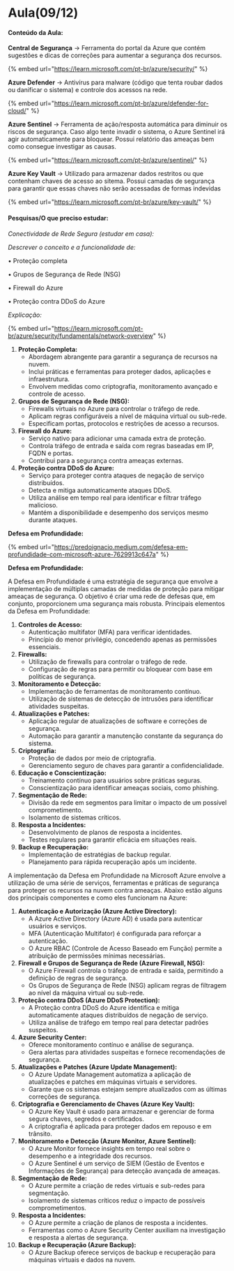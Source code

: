 # Aula(09/12)

#### Conteúdo da Aula:



**Central de Segurança** -> Ferramenta do portal da Azure que contém sugestões e dicas de correções para aumentar a segurança dos recursos.

{% embed url="https://learn.microsoft.com/pt-br/azure/security/" %}

**Azure Defender** ->  Antivírus para malware (código que tenta roubar dados ou danificar o sistema) e controle dos acessos  na rede.

{% embed url="https://learn.microsoft.com/pt-br/azure/defender-for-cloud/" %}

**Azure Sentinel** -> Ferramenta de ação/resposta automática para diminuir os riscos de segurança. Caso algo tente invadir o sistema, o Azure Sentinel irá agir automaticamente para bloquear.         Possui relatório das ameaças bem como consegue investigar as causas.

{% embed url="https://learn.microsoft.com/pt-br/azure/sentinel/" %}

**Azure Key Vault** -> Utilizado para armazenar dados restritos ou que contenham chaves de acesso ao sitema.                                                                                                                                                                                Possui camadas de segurança para garantir que essas chaves não serão acessadas de formas indevidas

{% embed url="https://learn.microsoft.com/pt-br/azure/key-vault/" %}

####

#### Pesquisas/O que preciso estudar:

_Conectividade de Rede Segura (estudar em casa):_

_Descrever o conceito e a funcionalidade de:_&#x20;

• Proteção completa&#x20;

• Grupos de Segurança de Rede (NSG)&#x20;

• Firewall do Azure&#x20;

• Proteção contra DDoS do Azure

_Explicação:_

{% embed url="https://learn.microsoft.com/pt-br/azure/security/fundamentals/network-overview" %}

1. **Proteção Completa:**
   * Abordagem abrangente para garantir a segurança de recursos na nuvem.
   * Inclui práticas e ferramentas para proteger dados, aplicações e infraestrutura.
   * Envolvem medidas como criptografia, monitoramento avançado e controle de acesso.
2. **Grupos de Segurança de Rede (NSG):**
   * Firewalls virtuais no Azure para controlar o tráfego de rede.
   * Aplicam regras configuráveis a nível de máquina virtual ou sub-rede.
   * Especificam portas, protocolos e restrições de acesso a recursos.
3. **Firewall do Azure:**
   * Serviço nativo para adicionar uma camada extra de proteção.
   * Controla tráfego de entrada e saída com regras baseadas em IP, FQDN e portas.
   * Contribui para a segurança contra ameaças externas.
4. **Proteção contra DDoS do Azure:**
   * Serviço para proteger contra ataques de negação de serviço distribuídos.
   * Detecta e mitiga automaticamente ataques DDoS.
   * Utiliza análise em tempo real para identificar e filtrar tráfego malicioso.
   * Mantém a disponibilidade e desempenho dos serviços mesmo durante ataques.

**Defesa em Profundidade:**

{% embed url="https://predoignacio.medium.com/defesa-em-profundidade-com-microsoft-azure-7629913c647a" %}

**Defesa em Profundidade:**

A Defesa em Profundidade é uma estratégia de segurança que envolve a implementação de múltiplas camadas de medidas de proteção para mitigar ameaças de segurança. O objetivo é criar uma rede de defesas que, em conjunto, proporcionem uma segurança mais robusta. Principais elementos da Defesa em Profundidade:

1. **Controles de Acesso:**
   * Autenticação multifator (MFA) para verificar identidades.
   * Princípio do menor privilégio, concedendo apenas as permissões essenciais.
2. **Firewalls:**
   * Utilização de firewalls para controlar o tráfego de rede.
   * Configuração de regras para permitir ou bloquear com base em políticas de segurança.
3. **Monitoramento e Detecção:**
   * Implementação de ferramentas de monitoramento contínuo.
   * Utilização de sistemas de detecção de intrusões para identificar atividades suspeitas.
4. **Atualizações e Patches:**
   * Aplicação regular de atualizações de software e correções de segurança.
   * Automação para garantir a manutenção constante da segurança do sistema.
5. **Criptografia:**
   * Proteção de dados por meio de criptografia.
   * Gerenciamento seguro de chaves para garantir a confidencialidade.
6. **Educação e Conscientização:**
   * Treinamento contínuo para usuários sobre práticas seguras.
   * Conscientização para identificar ameaças sociais, como phishing.
7. **Segmentação de Rede:**
   * Divisão da rede em segmentos para limitar o impacto de um possível comprometimento.
   * Isolamento de sistemas críticos.
8. **Resposta a Incidentes:**
   * Desenvolvimento de planos de resposta a incidentes.
   * Testes regulares para garantir eficácia em situações reais.
9. **Backup e Recuperação:**
   * Implementação de estratégias de backup regular.
   * Planejamento para rápida recuperação após um incidente.

A implementação da Defesa em Profundidade na Microsoft Azure envolve a utilização de uma série de serviços, ferramentas e práticas de segurança para proteger os recursos na nuvem contra ameaças. Abaixo estão alguns dos principais componentes e como eles funcionam na Azure:

1. **Autenticação e Autorização (Azure Active Directory):**
   * A Azure Active Directory (Azure AD) é usada para autenticar usuários e serviços.
   * MFA (Autenticação Multifator) é configurada para reforçar a autenticação.
   * O Azure RBAC (Controle de Acesso Baseado em Função) permite a atribuição de permissões mínimas necessárias.
2. **Firewall e Grupos de Segurança de Rede (Azure Firewall, NSG):**
   * O Azure Firewall controla o tráfego de entrada e saída, permitindo a definição de regras de segurança.
   * Os Grupos de Segurança de Rede (NSG) aplicam regras de filtragem ao nível da máquina virtual ou sub-rede.
3. **Proteção contra DDoS (Azure DDoS Protection):**
   * A Proteção contra DDoS do Azure identifica e mitiga automaticamente ataques distribuídos de negação de serviço.
   * Utiliza análise de tráfego em tempo real para detectar padrões suspeitos.
4. **Azure Security Center:**
   * Oferece monitoramento contínuo e análise de segurança.
   * Gera alertas para atividades suspeitas e fornece recomendações de segurança.
5. **Atualizações e Patches (Azure Update Management):**
   * O Azure Update Management automatiza a aplicação de atualizações e patches em máquinas virtuais e servidores.
   * Garante que os sistemas estejam sempre atualizados com as últimas correções de segurança.
6. **Criptografia e Gerenciamento de Chaves (Azure Key Vault):**
   * O Azure Key Vault é usado para armazenar e gerenciar de forma segura chaves, segredos e certificados.
   * A criptografia é aplicada para proteger dados em repouso e em trânsito.
7. **Monitoramento e Detecção (Azure Monitor, Azure Sentinel):**
   * O Azure Monitor fornece insights em tempo real sobre o desempenho e a integridade dos recursos.
   * O Azure Sentinel é um serviço de SIEM (Gestão de Eventos e Informações de Segurança) para detecção avançada de ameaças.
8. **Segmentação de Rede:**
   * O Azure permite a criação de redes virtuais e sub-redes para segmentação.
   * Isolamento de sistemas críticos reduz o impacto de possíveis comprometimentos.
9. **Resposta a Incidentes:**
   * O Azure permite a criação de planos de resposta a incidentes.
   * Ferramentas como o Azure Security Center auxiliam na investigação e resposta a alertas de segurança.
10. **Backup e Recuperação (Azure Backup):**
    * O Azure Backup oferece serviços de backup e recuperação para máquinas virtuais e dados na nuvem.


